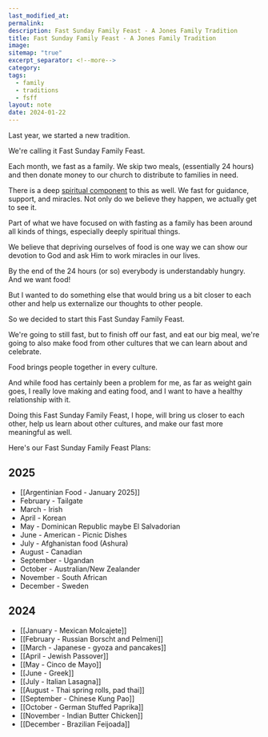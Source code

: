```yaml
---
last_modified_at: 
permalink: 
description: Fast Sunday Family Feast - A Jones Family Tradition
title: Fast Sunday Family Feast - A Jones Family Tradition
image: 
sitemap: "true"
excerpt_separator: <!--more-->
category: 
tags:
  - family
  - traditions
  - fsff
layout: note
date: 2024-01-22
---
```

Last year, we started a new tradition. 

We're calling it Fast Sunday Family Feast. 

Each month, we fast as a family. We skip two meals, (essentially 24 hours) and then donate money to our church to distribute to families in need. 

There is a deep [spiritual component](https://jethro.site/2023/10/09/the-value-of-spiritual-learning/) to this as well. We fast for guidance, support, and miracles. Not only do we believe they happen, we actually get to see it. 

Part of what we have focused on with fasting as a family has been around all kinds of things, especially deeply spiritual things. 

We believe that depriving ourselves of food is one way we can show our devotion to God and ask Him to work miracles in our lives. 

By the end of the 24 hours (or so) everybody is understandably hungry. And we want food! 

But I wanted to do something else that would bring us a bit closer to each other and help us externalize our thoughts to other people. 

So we decided to start this Fast Sunday Family Feast. 

We're going to still fast, but to finish off our fast, and eat our big meal, we're going to also make food from other cultures that we can learn about and celebrate. 

Food brings people together in every culture. 

And while food has certainly been a problem for me, as far as weight gain goes, I really love making and eating food, and I want to have a healthy relationship with it. 

Doing this Fast Sunday Family Feast, I hope, will bring us closer to each other, help us learn about other cultures, and make our fast more meaningful as well. 

Here's our Fast Sunday Family Feast Plans: 
## 2025
- [[Argentinian Food - January 2025]]
- February - Tailgate
- March - Irish
- April - Korean
- May - Dominican Republic maybe El Salvadorian
- June - American - Picnic Dishes
- July - Afghanistan food (Ashura)
- August - Canadian
- September - Ugandan
- October - Australian/New Zealander
- November - South African
- December - Sweden
## 2024
- [[January - Mexican Molcajete]]
- [[February - Russian Borscht and Pelmeni]]
- [[March - Japanese - gyoza and pancakes]]
- [[April - Jewish Passover]]
- [[May - Cinco de Mayo]]
- [[June - Greek]]
- [[July - Italian Lasagna]]
- [[August - Thai spring rolls, pad thai]]
- [[September - Chinese Kung Pao]]
- [[October - German Stuffed Paprika]]
- [[November - Indian Butter Chicken]]
- [[December - Brazilian Feijoada]]

